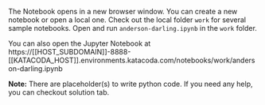 The Notebook opens in a new browser window. You can create a new notebook or open a local one. Check out the local folder `work` for several sample notebooks. Open and run `anderson-darling.ipynb` in the `work` folder.

You can also open the Jupyter Notebook at https://[[HOST_SUBDOMAIN]]-8888-[[KATACODA_HOST]].environments.katacoda.com/notebooks/work/anderson-darling.ipynb

**Note:**
There are placeholder(s) to write python code. If you need any help, you can checkout solution tab.